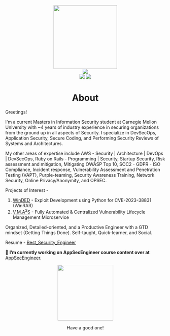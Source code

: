 <div align="center">
    <img src="https://github.githubassets.com/images/modules/logos_page/GitHub-Mark.png" height="200" />
</div>
<div align="center">
    <img src="https://readme-typing-svg.herokuapp.com?color=%236FDA44&size=32&center=true&vCenter=true&width=650&height=50&lines=Hi+👋+I'm+Riyaz;MS+InfoSec+@+CMU;Looking+for+Summer+2024+Security+Internships;AppSec+and+DevSecOps+Expert;Aspiring+Security+Architect" />
</div>
<div align="center">
    <a href="https://www.linkedin.com/in/riyazrafiahmed/"><img src="https://img.shields.io/badge/Linkedin-0077b5?style=flat&logo=linkedin" /></a>
    <a href="https://stackoverflow.com/users/9405893/riyaz"><img src="https://img.shields.io/badge/Stack Overflow-f48024?style=flat&logo=stackoverflow&logoColor=white" /></a>
</div>

<h1 align="center">About</h1>

Greetings!

I'm a current Masters in Information Security student at Carnegie Mellon University with ~4 years of industry experience in securing organizations from the ground up in all aspects of Security. I specialize in DevSecOps, Application Security, Secure Coding, and Performing Security Reviews of Systems and Architectures.

My other areas of expertise include AWS - Security | Architecture | DevOps | DevSecOps, Ruby on Rails - Programming | Security, Startup Security, Risk assessment and mitigation, Mitigating OWASP Top 10, SOC2 - GDPR - ISO Compliance, Incident response, Vulnerability Assessment and Penetration Testing (VAPT), Purple-teaming, Security Awareness Training, Network Security, Online Privacy/Anonymity, and OPSEC.

Projects of Interest - 

1. [WinDED](https://github.com/r1yaz/winDED) - Exploit Development using Python for CVE-2023-38831 (WinRAR)
2. [V.M.A<sup>2</sup>S](https://github.com/r1yaz/vmA2s) - Fully Automated & Centralized Vulnerability Lifecycle Management Microservice

Organized, Detailed-oriented, and a Productive Engineer with a GTD mindset (Getting Things Done). Self-taught, Quick-learner, and Social.

Resume - [Best_Security_Engineer](https://tiny.cc/RiyazResume)

🔭 **I’m currently working on AppSecEngineer course content over at** [AppSecEngineer](https://www.appsecengineer.com).

<div align="center">
    <img src="http://4.bp.blogspot.com/-qTS_smgj7Mk/VgBjDLPs-FI/AAAAAAAAUFQ/rjZ9qQUHxY4/s1600/lifting-up-glass.gif" height="175" />
    <p>Have a good one!</p>
</div>
